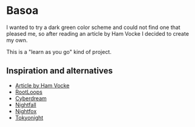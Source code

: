 # Basoa

I wanted to try a dark green color scheme and could not find one that pleased me, so after reading an article by Ham
Vocke I decided to create my own.

This is a "learn as you go" kind of project.

## Inspiration and alternatives

- [Article by Ham Vocke](https://hamvocke.com/blog/lets-create-a-terminal-color-scheme/)
- [RootLoops](https://rootloops.sh)
- [Cyberdream](https://github.com/scottmckendry/cyberdream.nvim)
- [Nightfall](https://github.com/2giosangmitom/nightfall.nvim/tree/master)
- [Nightfox](https://github.com/EdenEast/nightfox.nvim)
- [Tokyonight](https://github.com/folke/tokyonight.nvim)
